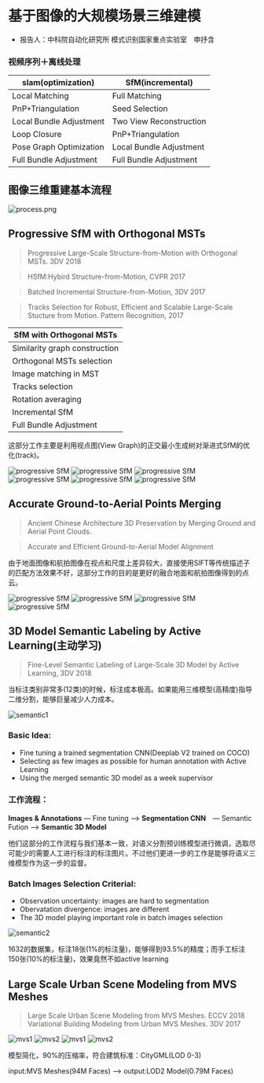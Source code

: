 # 基于图像的大规模场景三维建模
- 报告人：中科院自动化研究所 模式识别国家重点实验室　申抒含

### 视频序列＋离线处理

|slam(optimization)|SfM(incremental)|
|---|---|
|Local Matching|Full Matching|
|PnP+Triangulation|Seed Selection|
|Local Bundle Adjustment|Two View Reconstruction|
|Loop Closure|PnP+Triangulation|
|Pose Graph Optimization|Local Bundle Adjustment|
|Full Bundle Adjustment|Full Bundle Adjustment|

## 图像三维重建基本流程
![process.png](process.png)

## Progressive SfM with Orthogonal MSTs

> Progressive Large-Scale Structure-from-Motion with Orthogonal MSTs. 3DV 2018

> HSfM:Hybird Structure-from-Motion, CVPR 2017

> Batched Incremental Structure-from-Motion, 3DV 2017

> Tracks Selection for Robust, Efficient and Scalable Large-Scale Stucture from Motion. Pattern Recognition, 2017

|SfM with Orthogonal MSTs|
|---|
|Similarity graph construction|
|Orthogonal MSTs selection|
|Image matching in MST|
|Tracks selection|
|Rotation averaging|
|Incremental SfM|
|Full Bundle Adjustment|

这部分工作主要是利用视点图(View Graph)的正交最小生成树对渐进式SfM的优化(track)。

![progressive SfM](sfm1.JPG)
![progressive SfM](sfm2.JPG)
![progressive SfM](sfm3.JPG)
![progressive SfM](sfm4.JPG)
![progressive SfM](sfm5.JPG)
![progressive SfM](sfm6.JPG)

## Accurate Ground-to-Aerial Points Merging

> Ancient Chinese Architecture 3D Preservation by Merging Ground and Aerial Point Clouds.

> Accurate and Efficient Ground-to-Aerial Model Alignment

由于地面图像和航拍图像在视点和尺度上差异较大，直接使用SIFT等传统描述子的匹配方法效果不好，这部分工作的目的是更好的融合地面和航拍图像得到的点云。

![progressive SfM](point1.JPG)
![progressive SfM](point2.JPG)
![progressive SfM](point3.JPG)
![progressive SfM](point4.JPG)

## 3D Model Semantic Labeling by Active Learning(主动学习)

> Fine-Level Semantic Labeling of Large-Scale 3D Model by Active Learning, 3DV 2018

当标注类别非常多(12类)的时候，标注成本极高。如果能用三维模型(高精度)指导二维分割，能够巨量减少人力成本。


![semantic1](semantic1.png)

### Basic Idea:
- Fine tuning a trained segmentation CNN(Deeplab V2 trained on COCO)
- Selecting as few images as possible for human annotation with Active Learning
- Using the merged semantic 3D model as a week supervisor

### 工作流程：
**Images & Annotations** — Fine tuning —> **Segmentation CNN**　— Semantic Fution —> **Semantic 3D Model**

他们这部分的工作流程与我们基本一致，对语义分割预训练模型进行微调，选取尽可能少的需要人工进行标注的标注图片。不过他们更进一步的工作是能够将语义三维模型作为这一步的监督。



### Batch Images Selection Criterial:
- Observation uncertainty: images are hard to segmentation
- Obervatation divergence: images are different
- The 3D model playing important role in batch images selection

![semantic2](semantic2.png)

1632的数据集，标注18张(1%的标注量)，能够得到93.5%的精度；而手工标注150张(10%的标注量)，效果竟然不如active learning

## Large Scale Urban Scene Modeling from MVS Meshes

> Large Scale Urban Scene Modeling from MVS Meshes. ECCV 2018
> Variational Building Modeling from Urban MVS Meshes. 3DV 2017

![mvs1](mvs1.png)
![mvs2](mvs2.png)
![mvs1](mvs3.png)
![mvs2](mvs4.png)

模型简化，90%的压缩率，符合建筑标准：CityGML(LOD 0-3)

input:MVS Meshes(94M Faces)  ——> output:LOD2 Model(0.79M Faces)
